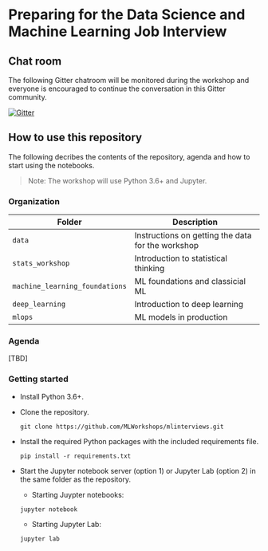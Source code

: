 # Preparing for the Data Science and Machine Learning Job Interview

## Chat room

The following Gitter chatroom will be monitored during the workshop and everyone is encouraged to continue the conversation in this Gitter community.

[![Gitter](https://badges.gitter.im/MLWorkshops/spring-2021-mlworkshop.svg)](https://gitter.im/MLWorkshops/spring-2021-mlworkshop?utm_source=badge&utm_medium=badge&utm_campaign=pr-badge)

## How to use this repository

The following decribes the contents of the repository, agenda and how to start using the notebooks.

> Note: The workshop will use Python 3.6+ and Jupyter.

### Organization

| Folder | Description |
| --- | --- |
| `data` | Instructions on getting the data for the workshop |
| `stats_workshop` | Introduction to statistical thinking |
| `machine_learning_foundations` | ML foundations and classicial ML |
| `deep_learning` | Introduction to deep learning |
| `mlops` | ML models in production |

### Agenda

[TBD]

### Getting started

- Install Python 3.6+.
- Clone the repository.

    ```
    git clone https://github.com/MLWorkshops/mlinterviews.git
    ```

- Install the required Python packages with the included requirements file.

    ```
    pip install -r requirements.txt
    ```

- Start the Jupyter notebook server (option 1) or Jupyter Lab (option 2) in the same folder as the repository.

    - Starting Juypter notebooks:

    ```
    jupyter notebook
    ```

    - Starting Jupyter Lab:

    ```
    jupyter lab
    ```
